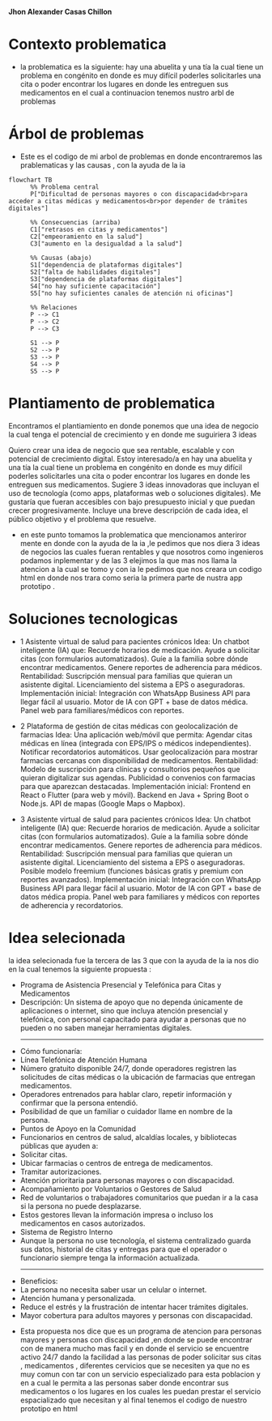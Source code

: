 **Jhon Alexander Casas Chillon**

# Contexto problematica 

* la problematica es la siguiente: hay una abuelita y una tía la cual tiene un problema en congénito en donde es muy difícil poderles solicitarles una cita o poder encontrar los lugares en donde les entreguen sus medicamentos en el cual a continuacion tenemos nustro arbl de problemas 

# Árbol de problemas 

* Este es el codigo de mi arbol de problemas en donde encontraremos las prablematicas y las causas , con la ayuda de la ia  
```mermaid
flowchart TB
      %% Problema central
      P["Dificultad de personas mayores o con discapacidad<br>para acceder a citas médicas y medicamentos<br>por depender de trámites digitales"]

      %% Consecuencias (arriba)
      C1["retrasos en citas y medicamentos"]
      C2["empeoramiento en la salud"]
      C3["aumento en la desigualdad a la salud"]

      %% Causas (abajo)
      S1["dependencia de plataformas digitales"]
      S2["falta de habilidades digitales"]
      S3["dependencia de plataformas digitales"]
      S4["no hay suficiente capacitación"]
      S5["no hay suficientes canales de atención ni oficinas"]

      %% Relaciones
      P --> C1
      P --> C2
      P --> C3

      S1 --> P
      S2 --> P
      S3 --> P
      S4 --> P
      S5 --> P
```
 

# Plantiamento de problematica
Encontramos el plantiamiento en donde ponemos que una idea de negocio la cual tenga el potencial de crecimiento
y en donde me suguiriera 3 ideas

Quiero crear una idea de negocio que sea rentable, escalable y con potencial de crecimiento digital. Estoy interesado/a en hay una abuelita y una tía la cual tiene un problema en congénito en donde es muy difícil poderles solicitarles una cita o poder encontrar los lugares en donde les entreguen sus medicamentos. Sugiere 3 ideas innovadoras que incluyan el uso de tecnología (como apps, plataformas web o soluciones digitales). Me gustaría que fueran accesibles con bajo presupuesto inicial y que puedan crecer progresivamente. Incluye una breve descripción de cada idea, el público objetivo y el problema que resuelve.

* en este punto tomamos la problematica que mencionamos anteriror mente en donde
con la ayuda de la ia ,le pedimos que nos diera 3 ideas de negocios las cuales fueran 
rentables  y que nosotros como ingenieros podamos inplementar  y de las 3 elejimos la que mas 
nos llama la atencion a la cual se tomo y con ia le pedimos que nos creara un codigo html en donde nos 
trara como seria la primera parte de nustra app  prototipo .

# Soluciones tecnologicas 

* 1 Asistente virtual de salud para pacientes crónicos
 Idea: Un chatbot inteligente (IA) que:
Recuerde horarios de medicación.
Ayude a solicitar citas (con formularios automatizados).
Guíe a la familia sobre dónde encontrar medicamentos.
Genere reportes de adherencia para médicos.
Rentabilidad:
Suscripción mensual para familias que quieran un asistente digital.
Licenciamiento del sistema a EPS o aseguradoras.
 Implementación inicial:
Integración con WhatsApp Business API para llegar fácil al usuario.
Motor de IA con GPT + base de datos médica.
Panel web para familiares/médicos con reportes.


* 2 Plataforma de gestión de citas médicas con geolocalización de farmacias
 Idea: Una aplicación web/móvil que permita:
Agendar citas médicas en línea (integrada con EPS/IPS o médicos independientes).
Notificar recordatorios automáticos.
Usar geolocalización para mostrar farmacias cercanas con disponibilidad de medicamentos.
 Rentabilidad:
Modelo de suscripción para clínicas y consultorios pequeños que quieran digitalizar sus agendas.
Publicidad o convenios con farmacias para que aparezcan destacadas.
 Implementación inicial:
Frontend en React o Flutter (para web y móvil).
Backend en Java + Spring Boot o Node.js.
API de mapas (Google Maps o Mapbox).

* 3 Asistente virtual de salud para pacientes crónicos
 Idea: Un chatbot inteligente (IA) que:
Recuerde horarios de medicación.
Ayude a solicitar citas (con formularios automatizados).
Guíe a la familia sobre dónde encontrar medicamentos.
Genere reportes de adherencia para médicos.
 Rentabilidad:
Suscripción mensual para familias que quieran un asistente digital.
Licenciamiento del sistema a EPS o aseguradoras.
Posible modelo freemium (funciones básicas gratis y premium con reportes avanzados).
 Implementación inicial:
Integración con WhatsApp Business API para llegar fácil al usuario.
Motor de IA con GPT + base de datos médica propia.
Panel web para familiares y médicos con reportes de adherencia y recordatorios.

# Idea selecionada 
la idea selecionada fue la tercera de las 3 que con la ayuda de la ia nos dio  en la cual tenemos la siguiente propuesta :

-	Programa de Asistencia Presencial y Telefónica para Citas y Medicamentos
-	Descripción:
Un sistema de apoyo que no dependa únicamente de aplicaciones o internet, sino que incluya atención presencial y telefónica, con personal capacitado para ayudar a personas que no pueden o no saben manejar herramientas digitales.
	________________________________________
-	Cómo funcionaría:
-	Línea Telefónica de Atención Humana
-	Número gratuito disponible 24/7, donde operadores registren las solicitudes de citas médicas o la ubicación de farmacias que entregan medicamentos.
-	Operadores entrenados para hablar claro, repetir información y confirmar que la persona entendió.
-	Posibilidad de que un familiar o cuidador llame en nombre de la persona.
-	Puntos de Apoyo en la Comunidad
-	Funcionarios en centros de salud, alcaldías locales, y bibliotecas públicas que ayuden a:
-	Solicitar citas.
-	Ubicar farmacias o centros de entrega de medicamentos.
-	Tramitar autorizaciones.
-	Atención prioritaria para personas mayores o con discapacidad.
-	Acompañamiento por Voluntarios o Gestores de Salud
-	Red de voluntarios o trabajadores comunitarios que puedan ir a la casa si la persona no puede desplazarse.
-	Estos gestores llevan la información impresa o incluso los medicamentos en casos autorizados.
-	Sistema de Registro Interno
-	Aunque la persona no use tecnología, el sistema centralizado guarda sus datos, historial de citas y entregas para que el operador o funcionario siempre tenga la información actualizada.
	________________________________________
-	Beneficios:
-	La persona no necesita saber usar un celular o internet.
-	Atención humana y personalizada.
-	Reduce el estrés y la frustración de intentar hacer trámites digitales.
-	Mayor cobertura para adultos mayores y personas con discapacidad.

* Esta propuesta nos dice que es un programa de atencion para personas mayores y personas con discapacidad ,en donde se puede encontrar con de manera mucho mas facil 
y en donde el servicio se encuentre activo 24/7  dando la facilidad a las personas de poder solicitar sus citas , medicamentos , diferentes cervicios 
que se necesiten ya que no es muy comun con tar con un servicio especializado para esta poblacion y en a cual le permita a 
las personas saber donde encontrar sus medicamentos o los lugares en los cuales les puedan prestar el servicio espacializado que necesitan y al final tenemos el codigo de nuestro prototipo en html
          
 


